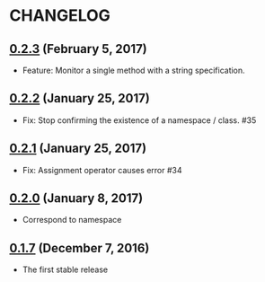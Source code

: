 # CHANGELOG
## [0.2.3](https://github.com/muramurasan/okuribito_rails/releases/tag/v0.2.3) (February 5, 2017)
* Feature: Monitor a single method with a string specification.

## [0.2.2](https://github.com/muramurasan/okuribito_rails/releases/tag/v0.2.2) (January 25, 2017)
* Fix: Stop confirming the existence of a namespace / class. #35

## [0.2.1](https://github.com/muramurasan/okuribito_rails/releases/tag/v0.2.1) (January 25, 2017)
* Fix: Assignment operator causes error #34

## [0.2.0](https://github.com/muramurasan/okuribito_rails/releases/tag/v0.2.0) (January 8, 2017)
* Correspond to namespace

## [0.1.7](https://github.com/muramurasan/okuribito_rails/releases/tag/v0.1.7) (December 7, 2016)
* The first stable release
